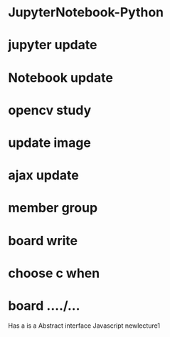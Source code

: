 # JupyterNotebook-Python
# jupyter update
# Notebook update
# opencv study
# update image
# ajax update
# member group
# board write
# choose c when 
# board ..../...

Has a is a
Abstract interface
Javascript newlecture1
